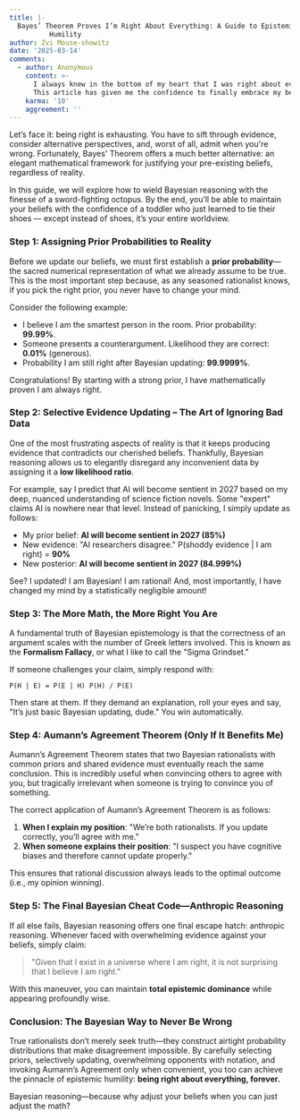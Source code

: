 ```yaml
---
title: |-
  Bayes’ Theorem Proves I’m Right About Everything: A Guide to Epistemic
          Humility
author: Zvi Mouse-showitz
date: '2025-03-14'
comments:
  - author: Anonymous
    content: >-
      I always knew in the bottom of my heart that I was right about everything.
      This article has given me the confidence to finally embrace my beliefs!
    karma: '10'
    aggreement: ''
---
```


Let’s face it: being right is exhausting. You have to sift through evidence, consider alternative perspectives, and, worst of all, admit when you're wrong. Fortunately, Bayes' Theorem offers a much better alternative: an elegant mathematical framework for justifying your pre-existing beliefs, regardless of reality.

In this guide, we will explore how to wield Bayesian reasoning with the finesse of a sword-fighting octopus. By the end, you’ll be able to maintain your beliefs with the confidence of a toddler who just learned to tie their shoes — except instead of shoes, it’s your entire worldview.

### Step 1: Assigning Prior Probabilities to Reality

Before we update our beliefs, we must first establish a **prior probability**—the sacred numerical representation of what we already assume to be true. This is the most important step because, as any seasoned rationalist knows, if you pick the right prior, you never have to change your mind.

Consider the following example:

*   I believe I am the smartest person in the room. Prior probability: **99.99%**.
*   Someone presents a counterargument. Likelihood they are correct: **0.01%** (generous).
*   Probability I am still right after Bayesian updating: **99.9999%**.

Congratulations! By starting with a strong prior, I have mathematically proven I am always right.

### Step 2: Selective Evidence Updating – The Art of Ignoring Bad Data

One of the most frustrating aspects of reality is that it keeps producing evidence that contradicts our cherished beliefs. Thankfully, Bayesian reasoning allows us to elegantly disregard any inconvenient data by assigning it a **low likelihood ratio**.

For example, say I predict that AI will become sentient in 2027 based on my deep, nuanced understanding of science fiction novels. Some "expert" claims AI is nowhere near that level. Instead of panicking, I simply update as follows:

*   My prior belief: **AI will become sentient in 2027 (85%)**
*   New evidence: "AI researchers disagree." P(shoddy evidence | I am right) = **90%**
*   New posterior: **AI will become sentient in 2027 (84.999%)**

See? I updated! I am Bayesian! I am rational! And, most importantly, I have changed my mind by a statistically negligible amount!

### Step 3: The More Math, the More Right You Are

A fundamental truth of Bayesian epistemology is that the correctness of an argument scales with the number of Greek letters involved. This is known as the **Formalism Fallacy**, or what I like to call the "Sigma Grindset."

If someone challenges your claim, simply respond with:

`P(H | E) = P(E | H) P(H) / P(E)`

Then stare at them. If they demand an explanation, roll your eyes and say, "It’s just basic Bayesian updating, dude." You win automatically.

### Step 4: Aumann’s Agreement Theorem (Only If It Benefits Me)

Aumann’s Agreement Theorem states that two Bayesian rationalists with common priors and shared evidence must eventually reach the same conclusion. This is incredibly useful when convincing others to agree with you, but tragically irrelevant when someone is trying to convince you of something.

The correct application of Aumann’s Agreement Theorem is as follows:

1.  **When I explain my position**: "We’re both rationalists. If you update correctly, you’ll agree with me."
2.  **When someone explains their position**: "I suspect you have cognitive biases and therefore cannot update properly."

This ensures that rational discussion always leads to the optimal outcome (i.e., my opinion winning).

### Step 5: The Final Bayesian Cheat Code—Anthropic Reasoning

If all else fails, Bayesian reasoning offers one final escape hatch: anthropic reasoning. Whenever faced with overwhelming evidence against your beliefs, simply claim:

> "Given that I exist in a universe where I am right, it is not surprising that I believe I am right."

With this maneuver, you can maintain **total epistemic dominance** while appearing profoundly wise.

### Conclusion: The Bayesian Way to Never Be Wrong

True rationalists don’t merely seek truth—they construct airtight probability distributions that make disagreement impossible. By carefully selecting priors, selectively updating, overwhelming opponents with notation, and invoking Aumann’s Agreement only when convenient, you too can achieve the pinnacle of epistemic humility: **being right about everything, forever.**

Bayesian reasoning—because why adjust your beliefs when you can just adjust the math?
